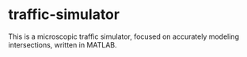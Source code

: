 # traffic-simulator

This is a microscopic traffic simulator, focused on accurately modeling intersections, written in MATLAB.
